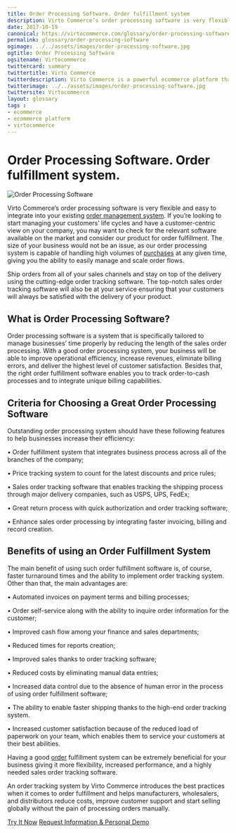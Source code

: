 ```yaml
--- 
title: Order Processing Software. Order fulfillment system
description: Virto Commerce’s order processing software is very flexible and easy to integrate into your existing order management system. Learn more about benefits and opportunities of using this software in this article. 
date: 2017-10-19 
canonical: https://virtocommerce.com/glossary/order-processing-software
permalink: glossary/order-processing-software
ogimage: ../../assets/images/order-processing-software.jpg
ogtitle: Order Processing Software
ogsitename: Virtocommerce
twittercard: summary
twittertitle: Virto Commerce
twitterdescription: Virto Commerce is a powerful ecommerce platform that includes everything you need to create an online store and sell online. Try it free with Free Community License
twitterimage: ../../assets/images/order-processing-software.jpg
twittersite: Virtocommerce
layout: glossary
tags : 
- ecommerce
- ecommerce platform
- virtocommerce 
---
```

<div class="business-cnt">
    <div class="head __cart">
        <h1 class="title">Order Processing Software. Order fulfillment system.</h1>
    </div>
    <img alt="Order Processing Software" src="assets/images/order-processing-software.jpg" />
    <p class="text">
    Virto Commerce’s order processing software is very flexible and easy to integrate into your existing <a href="{{ '/order-management-software' | absolute_url }}">order management system</a>. If you’re looking to start managing your customers’ life cycles and have a customer-centric view on your company, you may want to check for the relevant software available on the market and consider our product for order fulfillment. The size of your business would not be an issue, as our order processing system is capable of handling high volumes of <a href="{{ '/glossary/purchase-order-management-software' | absolute_url }}">purchases</a> at any given time, giving you the ability to easily manage and scale order flows. 
    </p>  
    <p class="text">
    Ship orders from all of your sales channels and stay on top of the delivery using the cutting-edge order tracking software. The top-notch sales order tracking software will also be at your service ensuring that your customers will always be satisfied with the delivery of your product. 
    </p>
    <h2>What is Order Processing Software?</h2>
    <p class="text">
    Order processing software is a system that is specifically tailored to manage businesses’ time properly by reducing the length of the sales order processing. With a good order processing system, your business will be able to improve operational efficiency, increase revenues, eliminate billing errors, and deliver the highest level of customer satisfaction. Besides that, the right order fulfillment software enables you to track order-to-cash processes and to integrate unique billing capabilities. 
    </p>
    <h2>Criteria for Choosing a Great Order Processing Software</h2>
    <p class="text">
    Outstanding order processing system should have these following features to help businesses increase their efficiency:
    </p>
    <p class="text">•	Order fulfillment system that integrates business process across all of the branches of the company;</p>
    <p class="text">•	Price tracking system to count for the latest discounts and price rules;</p>
    <p class="text">•	Sales order tracking software that enables tracking the shipping process through major delivery companies, such as USPS, UPS, FedEx;</p>
    <p class="text">•	Great return process with quick authorization and order tracking software;</p>
    <p class="text">•	Enhance sales order processing by integrating faster invoicing, billing and record creation. </p>
    <h2> Benefits of using an Order Fulfillment System</h2>
    <p class="text">
    The main benefit of using such order fulfillment software is, of course, faster turnaround times and the ability to implement order tracking system. Other than that, the main advantages are:
    </p>
    <p class="text">•	Automated invoices on payment terms and billing processes;</p>
    <p class="text">•	Order self-service along with the ability to inquire order information for the customer; </p>
    <p class="text">•	Improved cash flow among your finance and sales departments;</p>
    <p class="text">•	Reduced times for reports creation;</p>
    <p class="text">•	Improved sales thanks to order tracking software;</p>
    <p class="text">•	Reduced costs by eliminating manual data entries; </p>
    <p class="text">•	Increased data control due to the absence of human error in the process of using order fulfillment software;</p>
    <p class="text">•	The ability to enable faster shipping thanks to the high-end order tracking system. </p>
    <p class="text">•	Increased customer satisfaction because of the reduced load of paperwork on your team, which enables them to service your customers at their best abilities. </p>
    <p class="text">
    Having a good <a href="{{ '/glossary/what-is-inventory-management' | absolute_url }}">order</a> fulfillment system can be extremely beneficial for your business giving it more flexibility, increased performance, and a highly needed sales order tracking software. 
    </p>
    <p class="text">An order tracking system by Virto Commerce introduces the best practices when it comes to order fulfillment and helps manufacturers, wholesalers, and distributors reduce costs, improve customer support and start selling globally without the pain of processing orders manually.  
    </p>
<div class="buttons">
        <a class="button fill" href="/try-now">Try It Now</a>
        <a class="button fill" href="/contact-us">Request Information & Personal Demo</a>
    </div>
</div>
